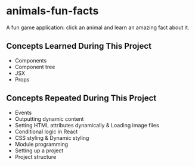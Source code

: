# animals-fun-facts

A fun game application: click an animal and learn an amazing fact about it.

## Concepts Learned During This Project

- Components
- Component tree
- JSX
- Props

## Concepts Repeated During This Project

- Events
- Outputting dynamic content
- Setting HTML attributes dynamically & Loading image files
- Conditional logic in React
- CSS styling & Dynamic styling
- Module programming
- Setting up a project
- Project structure
